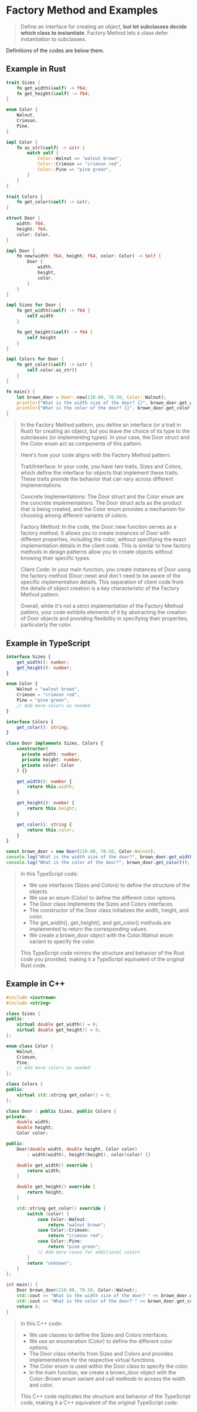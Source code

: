 # Factory Method and Examples

> Define an interface for creating an object, **but let subclasses decide which class to instantiate**. Factory Method lets a class defer instantiation to subclasses.

Definitions of the codes are below them.

## Example in Rust

```rust
trait Sizes {
    fn get_width(&self) -> f64;
    fn get_height(&self) -> f64;
}

enum Color {
    Walnut,
    Crimson,
    Pine,
}

impl Color {
    fn as_str(&self) -> &str {
        match self {
            Color::Walnut => "walnut brown",
            Color::Crimson => "crimson red",
            Color::Pine => "pine green",
        }
    }
}

trait Colors {
    fn get_color(&self) -> &str;
}

struct Door {
    width: f64,
    height: f64,
    color: Color,
}

impl Door {
    fn new(width: f64, height: f64, color: Color) -> Self {
        Door {
            width,
            height,
            color,
        }
    }
}

impl Sizes for Door {
    fn get_width(&self) -> f64 {
        self.width
    }

    fn get_height(&self) -> f64 {
        self.height
    }
}

impl Colors for Door {
    fn get_color(&self) -> &str {
        self.color.as_str()
    }
}

fn main() {
    let brown_door = Door::new(210.00, 70.50, Color::Walnut);
    println!("What is the width size of the door? {}", brown_door.get_width());
    println!("What is the color of the door? {}", brown_door.get_color());
}

```

> In the Factory Method pattern, you define an interface (or a trait in Rust) for creating an object, but you leave the choice of its type to the subclasses (or implementing types). In your case, the Door struct and the Color enum act as components of this pattern.
>
> Here's how your code aligns with the Factory Method pattern:
>
> Trait/Interface: In your code, you have two traits, Sizes and Colors, which define the interface for objects that implement these traits. These traits provide the behavior that can vary across different implementations.
>
> Concrete Implementations: The Door struct and the Color enum are the concrete implementations. The Door struct acts as the product that is being created, and the Color enum provides a mechanism for choosing among different variants of colors.
>
> Factory Method: In the code, the Door::new function serves as a factory method. It allows you to create instances of Door with different properties, including the color, without specifying the exact implementation details in the client code. This is similar to how factory methods in design patterns allow you to create objects without knowing their specific types.
>
> Client Code: In your main function, you create instances of Door using the factory method (Door::new) and don't need to be aware of the specific          implementation details. This separation of client code from the details of object creation is a key characteristic of the Factory Method pattern.
>
> Overall, while it's not a strict implementation of the Factory Method pattern, your code exhibits elements of it by abstracting the creation of Door objects and providing flexibility in specifying their properties, particularly the color.


## Example in TypeScript

```typescript
interface Sizes {
    get_width(): number;
    get_height(): number;
}

enum Color {
    Walnut = "walnut brown",
    Crimson = "crimson red",
    Pine = "pine green",
    // Add more colors as needed
}

interface Colors {
    get_color(): string;
}

class Door implements Sizes, Colors {
    constructor(
      private width: number,
      private height: number,
      private color: Color
    ) {}

    get_width(): number {
        return this.width;
    }

    get_height(): number {
        return this.height;
    }

    get_color(): string {
        return this.color;
    }
}

const brown_door = new Door(210.00, 70.50, Color.Walnut);
console.log("What is the width size of the door?", brown_door.get_width());
console.log("What is the color of the door?", brown_door.get_color());
```

> In this TypeScript code:
>
> - We use interfaces (Sizes and Colors) to define the structure of the objects.
> - We use an enum (Color) to define the different color options.
> - The Door class implements the Sizes and Colors interfaces.
> - The constructor of the Door class initializes the width, height, and color.
> - The get_width(), get_height(), and get_color() methods are implemented to return the corresponding values.
> - We create a brown_door object with the Color.Walnut enum variant to specify the color.
>
> This TypeScript code mirrors the structure and behavior of the Rust code you provided, making it a TypeScript equivalent of the original Rust code.


## Example in C++

```cpp
#include <iostream>
#include <string>

class Sizes {
public:
    virtual double get_width() = 0;
    virtual double get_height() = 0;
};

enum class Color {
    Walnut,
    Crimson,
    Pine,
    // Add more colors as needed
};

class Colors {
public:
    virtual std::string get_color() = 0;
};

class Door : public Sizes, public Colors {
private:
    double width;
    double height;
    Color color;

public:
    Door(double width, double height, Color color)
        : width(width), height(height), color(color) {}

    double get_width() override {
        return width;
    }

    double get_height() override {
        return height;
    }

    std::string get_color() override {
        switch (color) {
            case Color::Walnut:
                return "walnut brown";
            case Color::Crimson:
                return "crimson red";
            case Color::Pine:
                return "pine green";
            // Add more cases for additional colors
        }
        return "unknown";
    }
};

int main() {
    Door brown_door(210.00, 70.50, Color::Walnut);
    std::cout << "What is the width size of the door? " << brown_door.get_width() << std::endl;
    std::cout << "What is the color of the door? " << brown_door.get_color() << std::endl;
    return 0;
}
```

> In this C++ code:
>
> - We use classes to define the Sizes and Colors interfaces.
> - We use an enumeration (Color) to define the different color options.
> - The Door class inherits from Sizes and Colors and provides implementations for the respective virtual functions.
> - The Color enum is used within the Door class to specify the color.
> - In the main function, we create a brown_door object with the Color::Brown enum variant and call methods to access the width and color.
>
> This C++ code replicates the structure and behavior of the TypeScript code, making it a C++ equivalent of the original TypeScript code.
